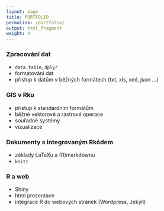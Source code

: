 ```yaml
---
layout: page
title: PORTFOLIO
permalink: /portfolio/
output: html_fragment
weight: 4
---
```


### Zpracování dat
- `data.table`, `dplyr`
- formátování dat 
- přístup k datům v běžných formátech (txt, xls, xml, json ...)

### GIS v Rku
- přístup k standardním formátům
- běžné vektorové a rastrové operace
- souřadné systémy
- vizualizace

### Dokumenty s integrovaným Rkódem
- základy LaTeXu a (R)markdownu
- `knitr`

### R a web
- Shiny
- html prezentace
- integrace R do webových stránek (Wordpress, Jekyll)
